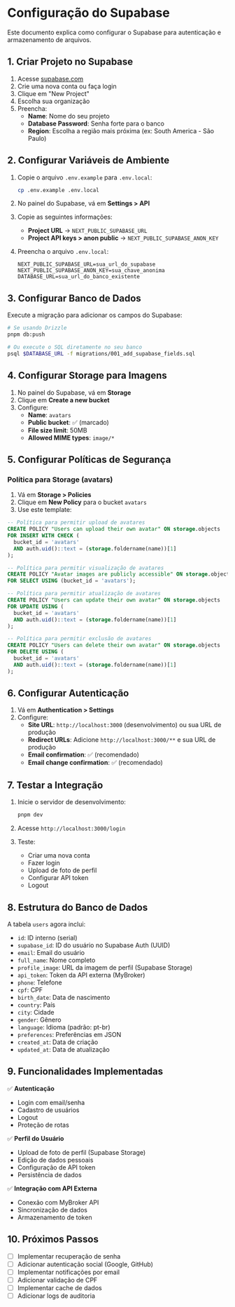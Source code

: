 # Configuração do Supabase

Este documento explica como configurar o Supabase para autenticação e armazenamento de arquivos.

## 1. Criar Projeto no Supabase

1. Acesse [supabase.com](https://supabase.com)
2. Crie uma nova conta ou faça login
3. Clique em "New Project"
4. Escolha sua organização
5. Preencha:
   - **Name**: Nome do seu projeto
   - **Database Password**: Senha forte para o banco
   - **Region**: Escolha a região mais próxima (ex: South America - São Paulo)

## 2. Configurar Variáveis de Ambiente

1. Copie o arquivo `.env.example` para `.env.local`:
   ```bash
   cp .env.example .env.local
   ```

2. No painel do Supabase, vá em **Settings > API**
3. Copie as seguintes informações:
   - **Project URL** → `NEXT_PUBLIC_SUPABASE_URL`
   - **Project API keys > anon public** → `NEXT_PUBLIC_SUPABASE_ANON_KEY`

4. Preencha o arquivo `.env.local`:
   ```env
   NEXT_PUBLIC_SUPABASE_URL=sua_url_do_supabase
   NEXT_PUBLIC_SUPABASE_ANON_KEY=sua_chave_anonima
   DATABASE_URL=sua_url_do_banco_existente
   ```

## 3. Configurar Banco de Dados

Execute a migração para adicionar os campos do Supabase:

```bash
# Se usando Drizzle
pnpm db:push

# Ou execute o SQL diretamente no seu banco
psql $DATABASE_URL -f migrations/001_add_supabase_fields.sql
```

## 4. Configurar Storage para Imagens

1. No painel do Supabase, vá em **Storage**
2. Clique em **Create a new bucket**
3. Configure:
   - **Name**: `avatars`
   - **Public bucket**: ✅ (marcado)
   - **File size limit**: 50MB
   - **Allowed MIME types**: `image/*`

## 5. Configurar Políticas de Segurança

### Política para Storage (avatars)

1. Vá em **Storage > Policies**
2. Clique em **New Policy** para o bucket `avatars`
3. Use este template:

```sql
-- Política para permitir upload de avatares
CREATE POLICY "Users can upload their own avatar" ON storage.objects
FOR INSERT WITH CHECK (
  bucket_id = 'avatars' 
  AND auth.uid()::text = (storage.foldername(name))[1]
);

-- Política para permitir visualização de avatares
CREATE POLICY "Avatar images are publicly accessible" ON storage.objects
FOR SELECT USING (bucket_id = 'avatars');

-- Política para permitir atualização de avatares
CREATE POLICY "Users can update their own avatar" ON storage.objects
FOR UPDATE USING (
  bucket_id = 'avatars' 
  AND auth.uid()::text = (storage.foldername(name))[1]
);

-- Política para permitir exclusão de avatares
CREATE POLICY "Users can delete their own avatar" ON storage.objects
FOR DELETE USING (
  bucket_id = 'avatars' 
  AND auth.uid()::text = (storage.foldername(name))[1]
);
```

## 6. Configurar Autenticação

1. Vá em **Authentication > Settings**
2. Configure:
   - **Site URL**: `http://localhost:3000` (desenvolvimento) ou sua URL de produção
   - **Redirect URLs**: Adicione `http://localhost:3000/**` e sua URL de produção
   - **Email confirmation**: ✅ (recomendado)
   - **Email change confirmation**: ✅ (recomendado)

## 7. Testar a Integração

1. Inicie o servidor de desenvolvimento:
   ```bash
   pnpm dev
   ```

2. Acesse `http://localhost:3000/login`
3. Teste:
   - Criar uma nova conta
   - Fazer login
   - Upload de foto de perfil
   - Configurar API token
   - Logout

## 8. Estrutura do Banco de Dados

A tabela `users` agora inclui:

- `id`: ID interno (serial)
- `supabase_id`: ID do usuário no Supabase Auth (UUID)
- `email`: Email do usuário
- `full_name`: Nome completo
- `profile_image`: URL da imagem de perfil (Supabase Storage)
- `api_token`: Token da API externa (MyBroker)
- `phone`: Telefone
- `cpf`: CPF
- `birth_date`: Data de nascimento
- `country`: País
- `city`: Cidade
- `gender`: Gênero
- `language`: Idioma (padrão: pt-br)
- `preferences`: Preferências em JSON
- `created_at`: Data de criação
- `updated_at`: Data de atualização

## 9. Funcionalidades Implementadas

✅ **Autenticação**
- Login com email/senha
- Cadastro de usuários
- Logout
- Proteção de rotas

✅ **Perfil do Usuário**
- Upload de foto de perfil (Supabase Storage)
- Edição de dados pessoais
- Configuração de API token
- Persistência de dados

✅ **Integração com API Externa**
- Conexão com MyBroker API
- Sincronização de dados
- Armazenamento de token

## 10. Próximos Passos

- [ ] Implementar recuperação de senha
- [ ] Adicionar autenticação social (Google, GitHub)
- [ ] Implementar notificações por email
- [ ] Adicionar validação de CPF
- [ ] Implementar cache de dados
- [ ] Adicionar logs de auditoria